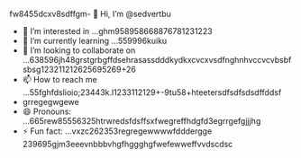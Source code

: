 fw8455dcxv8sdffgm- 👋 Hi, I’m @sedvertbu
- 👀 I’m interested in ...ghm958958668876781231223
- 🌱 I’m currently learning ...559996kuiku
- 💞️ I’m looking to collaborate on ...638596jh48grstgrbgffdsehrasassdddkydkxcvcxvsdfnghnhvccvcvbsbfsbsg123211212625695269+26
- 📫 How to reach me ...55fghfdslioio;23443k.l1233112129+-9tu58+hteetersdfsdfsdsdffddsf
- grregegwgewe
- 😄 Pronouns: ...665rew85556325htrwredsfdsffsxfwegreffhdgfd3egrrgefgjjjhg
- ⚡ Fun fact: ...vxzc262353regregewwwwfdddergge
239695gjm3eeevnbbbvhgfhggghgfwefewweffvvdscdsc
<!---dfdsf87fsопоfgfdddsxgjjghgjf
sedvertbu/sedvertbu is a ✨ special ✨ repository because its `README.md` (t25his file55dd) acxxppears on your GitHub fddfdffdprofile.
You can click the Prevgr--rgereggreregf
xcvhg
